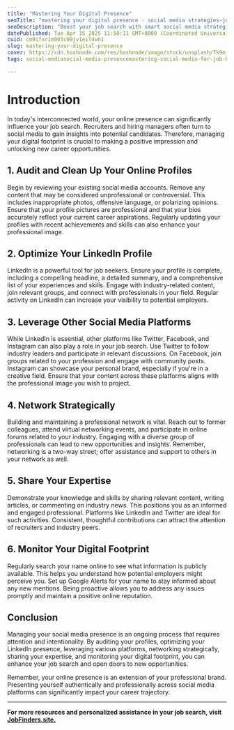 ```yaml
---
title: "Mastering Your Digital Presence"
seoTitle: "mastering your digital presence - social media strategies-job seekers"
seoDescription: "Boost your job search with smart social media strategies. Learn how to optimize your online presence, grow your network, and attract top employers."
datePublished: Tue Apr 15 2025 11:50:11 GMT+0000 (Coordinated Universal Time)
cuid: cm9ifxr1m003c09jv1eil4wh1
slug: mastering-your-digital-presence
cover: https://cdn.hashnode.com/res/hashnode/image/stock/unsplash/Tk9m_HP4rgQ/upload/a1986966ba118115176b9aa0e693b386.jpeg
tags: social-mediasocial-media-presencemastering-social-media-for-job-hunters

---
```


# Introduction

In today's interconnected world, your online presence can significantly influence your job search. Recruiters and hiring managers often turn to social media to gain insights into potential candidates. Therefore, managing your digital footprint is crucial to making a positive impression and unlocking new career opportunities.​

## 1\. Audit and Clean Up Your Online Profiles

Begin by reviewing your existing social media accounts. Remove any content that may be considered unprofessional or controversial. This includes inappropriate photos, offensive language, or polarizing opinions. Ensure that your profile pictures are professional and that your bios accurately reflect your current career aspirations. Regularly updating your profiles with recent achievements and skills can also enhance your professional image.​

## 2\. Optimize Your LinkedIn Profile

LinkedIn is a powerful tool for job seekers. Ensure your profile is complete, including a compelling headline, a detailed summary, and a comprehensive list of your experiences and skills. Engage with industry-related content, join relevant groups, and connect with professionals in your field. Regular activity on LinkedIn can increase your visibility to potential employers.​

## 3\. Leverage Other Social Media Platforms

While LinkedIn is essential, other platforms like Twitter, Facebook, and Instagram can also play a role in your job search. Use Twitter to follow industry leaders and participate in relevant discussions. On Facebook, join groups related to your profession and engage with community posts. Instagram can showcase your personal brand, especially if you're in a creative field. Ensure that your content across these platforms aligns with the professional image you wish to project.​

## 4\. Network Strategically

Building and maintaining a professional network is vital. Reach out to former colleagues, attend virtual networking events, and participate in online forums related to your industry. Engaging with a diverse group of professionals can lead to new opportunities and insights. Remember, networking is a two-way street; offer assistance and support to others in your network as well.​

## 5\. Share Your Expertise

Demonstrate your knowledge and skills by sharing relevant content, writing articles, or commenting on industry news. This positions you as an informed and engaged professional. Platforms like LinkedIn and Twitter are ideal for such activities. Consistent, thoughtful contributions can attract the attention of recruiters and industry peers.​

## 6\. Monitor Your Digital Footprint

Regularly search your name online to see what information is publicly available. This helps you understand how potential employers might perceive you. Set up Google Alerts for your name to stay informed about any new mentions. Being proactive allows you to address any issues promptly and maintain a positive online reputation.​

## Conclusion

Managing your social media presence is an ongoing process that requires attention and intentionality. By auditing your profiles, optimizing your LinkedIn presence, leveraging various platforms, networking strategically, sharing your expertise, and monitoring your digital footprint, you can enhance your job search and open doors to new opportunities.​

Remember, your online presence is an extension of your professional brand. Presenting yourself authentically and professionally across social media platforms can significantly impact your career trajectory.​

---

**For more resources and personalized assistance in your job search, visit** [**JobFinders.site**](https://jobfinders.site)[**.​**](https://jobfinders.site)